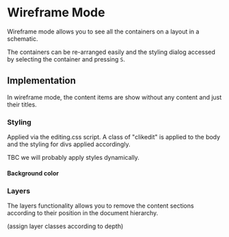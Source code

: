 # Wireframe Mode

Wireframe mode allows you to see all the containers on a layout in a schematic.

The containers can be re-arranged easily and the styling dialog accessed by selecting the container and pressing `S`.

## Implementation

In wireframe mode, the content items are show without any content and just their titles.

### Styling

Applied via the editing.css script. A class of "clikedit" is applied to the body and the styling for divs applied accordingly.

TBC we will probably apply styles dynamically.

#### Background color


### Layers

The layers functionality allows you to remove the content sections according to their position in the document hierarchy.

(assign layer classes according to depth)

